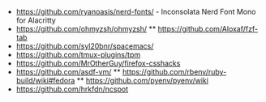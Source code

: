 * https://github.com/ryanoasis/nerd-fonts/ - Inconsolata Nerd Font Mono for Alacritty
* https://github.com/ohmyzsh/ohmyzsh/
** https://github.com/Aloxaf/fzf-tab
* https://github.com/syl20bnr/spacemacs/
* https://github.com/tmux-plugins/tpm
* https://github.com/MrOtherGuy/firefox-csshacks
* https://github.com/asdf-vm/
** https://github.com/rbenv/ruby-build/wiki#fedora
** https://github.com/pyenv/pyenv/wiki
* https://github.com/hrkfdn/ncspot

